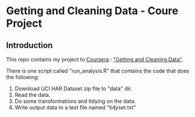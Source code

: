 # Getting and Cleaning Data - Coure Project

## Introduction

This repo contains my project to [Coursera](https://www.coursera.org) : ["Getting and Cleaning Data"](https://www.coursera.org/learn/data-cleaning).

There is one script called "run_analysis.R" that contains the code that does the following:

1. Download UCI HAR Dataset zip file to "data" dir.
2. Read the data.
3. Do some transformations and tidying on the data.
4. Write output data to a text file named "tidyset.txt"